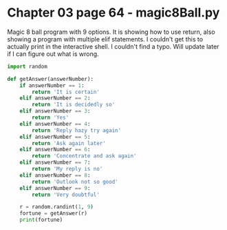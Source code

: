 # Chapter 03 page 64 - magic8Ball.py

Magic 8 ball program with 9 options.  It is showing how to use return, also showing a program with multiple elif statements.  I couldn't get this to actually print in the interactive shell.  I couldn't find a typo.  Will update later if I can figure out what is wrong.

```python
import random

def getAnswer(answerNumber):
    if answerNumber == 1:
        return 'It is certain'
    elif answerNumber == 2:
        return 'It is decidedly so'
    elif answerNumber == 3:
        return 'Yes'
    elif answerNumber == 4:
        return 'Reply hazy try again'
    elif answerNumber == 5:
        return 'Ask again later'
    elif answerNumber == 6:
        return 'Concentrate and ask again'
    elif answerNumber == 7:
        return 'My reply is no'
    elif answerNumber == 8:
        return 'Outlook not so good'
    elif answerNumber == 9:
        return 'Very doubtful'

    r = random.randint(1, 9)
    fortune = getAnswer(r)
    print(fortune)
```
